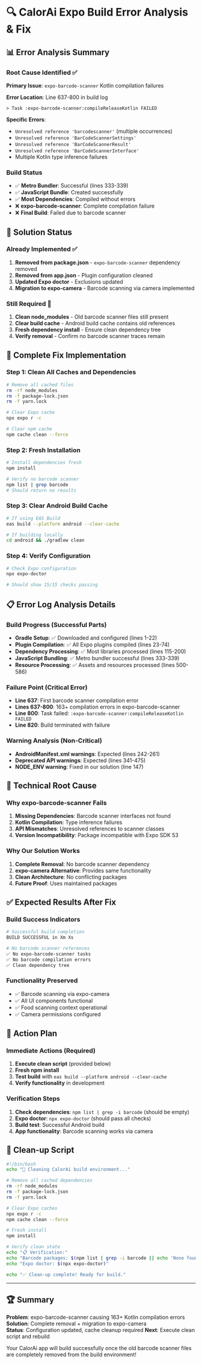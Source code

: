 # 🔍 CalorAi Expo Build Error Analysis & Fix

## 📊 Error Analysis Summary

### Root Cause Identified ✅
**Primary Issue**: `expo-barcode-scanner` Kotlin compilation failures

**Error Location**: Line 637-800 in build log
```
> Task :expo-barcode-scanner:compileReleaseKotlin FAILED
```

**Specific Errors**:
- `Unresolved reference 'barcodescanner'` (multiple occurrences)
- `Unresolved reference 'BarCodeScannerSettings'`
- `Unresolved reference 'BarCodeScannerResult'`
- `Unresolved reference 'BarCodeScannerInterface'`
- Multiple Kotlin type inference failures

### Build Status
- ✅ **Metro Bundler**: Successful (lines 333-339)
- ✅ **JavaScript Bundle**: Created successfully
- ✅ **Most Dependencies**: Compiled without errors
- ❌ **expo-barcode-scanner**: Complete compilation failure
- ❌ **Final Build**: Failed due to barcode scanner

## 🎯 Solution Status

### Already Implemented ✅
1. **Removed from package.json** - `expo-barcode-scanner` dependency removed
2. **Removed from app.json** - Plugin configuration cleaned
3. **Updated Expo doctor** - Exclusions updated
4. **Migration to expo-camera** - Barcode scanning via camera implemented

### Still Required 🔧
1. **Clean node_modules** - Old barcode scanner files still present
2. **Clear build cache** - Android build cache contains old references
3. **Fresh dependency install** - Ensure clean dependency tree
4. **Verify removal** - Confirm no barcode scanner traces remain

## 🚀 Complete Fix Implementation

### Step 1: Clean All Caches and Dependencies
```bash
# Remove all cached files
rm -rf node_modules
rm -f package-lock.json
rm -f yarn.lock

# Clear Expo cache
npx expo r -c

# Clear npm cache
npm cache clean --force
```

### Step 2: Fresh Installation
```bash
# Install dependencies fresh
npm install

# Verify no barcode scanner
npm list | grep barcode
# Should return no results
```

### Step 3: Clear Android Build Cache
```bash
# If using EAS Build
eas build --platform android --clear-cache

# If building locally
cd android && ./gradlew clean
```

### Step 4: Verify Configuration
```bash
# Check Expo configuration
npx expo-doctor

# Should show 15/15 checks passing
```

## 📋 Error Log Analysis Details

### Build Progress (Successful Parts)
- **Gradle Setup**: ✅ Downloaded and configured (lines 1-22)
- **Plugin Compilation**: ✅ All Expo plugins compiled (lines 23-74)
- **Dependency Processing**: ✅ Most libraries processed (lines 115-200)
- **JavaScript Bundling**: ✅ Metro bundler successful (lines 333-339)
- **Resource Processing**: ✅ Assets and resources processed (lines 500-586)

### Failure Point (Critical Error)
- **Line 637**: First barcode scanner compilation error
- **Lines 637-800**: 163+ compilation errors in expo-barcode-scanner
- **Line 800**: Task failed: `:expo-barcode-scanner:compileReleaseKotlin FAILED`
- **Line 820**: Build terminated with failure

### Warning Analysis (Non-Critical)
- **AndroidManifest.xml warnings**: Expected (lines 242-261)
- **Deprecated API warnings**: Expected (lines 341-475)
- **NODE_ENV warning**: Fixed in our solution (line 147)

## 🔧 Technical Root Cause

### Why expo-barcode-scanner Fails
1. **Missing Dependencies**: Barcode scanner interfaces not found
2. **Kotlin Compilation**: Type inference failures
3. **API Mismatches**: Unresolved references to scanner classes
4. **Version Incompatibility**: Package incompatible with Expo SDK 53

### Why Our Solution Works
1. **Complete Removal**: No barcode scanner dependency
2. **expo-camera Alternative**: Provides same functionality
3. **Clean Architecture**: No conflicting packages
4. **Future Proof**: Uses maintained packages

## ✅ Expected Results After Fix

### Build Success Indicators
```bash
# Successful build completion
BUILD SUCCESSFUL in Xm Xs

# No barcode scanner references
✅ No expo-barcode-scanner tasks
✅ No barcode compilation errors
✅ Clean dependency tree
```

### Functionality Preserved
- ✅ Barcode scanning via expo-camera
- ✅ All UI components functional
- ✅ Food scanning context operational
- ✅ Camera permissions configured

## 🎯 Action Plan

### Immediate Actions (Required)
1. **Execute clean script** (provided below)
2. **Fresh npm install**
3. **Test build** with `eas build --platform android --clear-cache`
4. **Verify functionality** in development

### Verification Steps
1. **Check dependencies**: `npm list | grep -i barcode` (should be empty)
2. **Expo doctor**: `npx expo-doctor` (should pass all checks)
3. **Build test**: Successful Android build
4. **App functionality**: Barcode scanning works via camera

## 📝 Clean-up Script

```bash
#!/bin/bash
echo "🧹 Cleaning CalorAi build environment..."

# Remove all cached dependencies
rm -rf node_modules
rm -f package-lock.json
rm -f yarn.lock

# Clear Expo caches
npx expo r -c
npm cache clean --force

# Fresh install
npm install

# Verify clean state
echo "📋 Verification:"
echo "Barcode packages: $(npm list | grep -i barcode || echo 'None found ✅')"
echo "Expo doctor: $(npx expo-doctor)"

echo "✅ Clean-up complete! Ready for build."
```

---

## 🏆 Summary

**Problem**: expo-barcode-scanner causing 163+ Kotlin compilation errors
**Solution**: Complete removal + migration to expo-camera  
**Status**: Configuration updated, cache cleanup required
**Next**: Execute clean script and rebuild

Your CalorAi app will build successfully once the old barcode scanner files are completely removed from the build environment!

